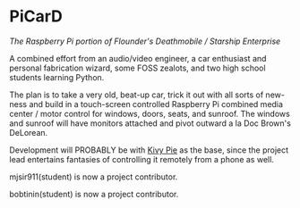 # PiCarD
_The Raspberry Pi portion of Flounder's Deathmobile / Starship Enterprise_

A combined effort from an audio/video engineer, a car enthusiast and personal 
fabrication wizard, some FOSS zealots, and two high school students learning
Python.

The plan is to take a very old, beat-up car, trick it out with all sorts of
new-ness and build in a touch-screen controlled Raspberry Pi combined media
center / motor control for windows, doors, seats, and sunroof. The windows
and sunroof will have monitors attached and pivot outward a la Doc Brown's
DeLorean.

Development will PROBABLY be with [Kivy Pie](http://kivypie.mitako.eu/) as
the base, since the project lead entertains fantasies of controlling it
remotely from a phone as well.

mjsir911(student) is now a project contributor.

bobtinin(student) is now a project contributor.
